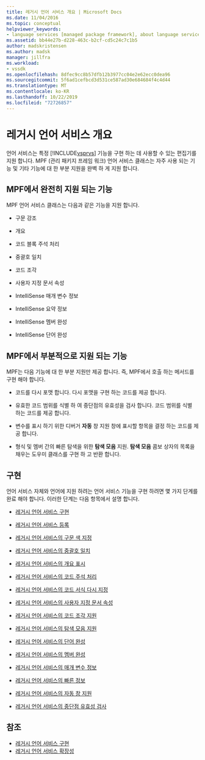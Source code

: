 ```yaml
---
title: 레거시 언어 서비스 개요 | Microsoft Docs
ms.date: 11/04/2016
ms.topic: conceptual
helpviewer_keywords:
- language services [managed package framework], about language services
ms.assetid: bb44e27b-d228-463c-b2cf-cd5c24c7c1b5
author: madskristensen
ms.author: madsk
manager: jillfra
ms.workload:
- vssdk
ms.openlocfilehash: 8dfec9cc8b57dfb12b3977cc04e2e62ecc0dea96
ms.sourcegitcommit: 5f6ad1cefbcd3d531ce587ad30e684684f4c4d44
ms.translationtype: MT
ms.contentlocale: ko-KR
ms.lasthandoff: 10/22/2019
ms.locfileid: "72726857"
---
```

# <a name="legacy-language-service-overview"></a>레거시 언어 서비스 개요
언어 서비스는 특정 [!INCLUDE[vsprvs](../../code-quality/includes/vsprvs_md.md)] 기능을 구현 하는 데 사용할 수 있는 편집기를 지원 합니다. MPF (관리 패키지 프레임 워크) 언어 서비스 클래스는 자주 사용 되는 기능 및 기타 기능에 대 한 부분 지원을 완벽 하 게 지원 합니다.

## <a name="fully-supported-features-in-the-mpf"></a>MPF에서 완전히 지원 되는 기능
 MPF 언어 서비스 클래스는 다음과 같은 기능을 지원 합니다.

- 구문 강조

- 개요

- 코드 블록 주석 처리

- 중괄호 일치

- 코드 조각

- 사용자 지정 문서 속성

- IntelliSense 매개 변수 정보

- IntelliSense 요약 정보

- IntelliSense 멤버 완성

- IntelliSense 단어 완성

## <a name="partially-supported-features-in-the-mpf"></a>MPF에서 부분적으로 지원 되는 기능
 MPF는 다음 기능에 대 한 부분 지원만 제공 합니다. 즉, MPF에서 호출 하는 메서드를 구현 해야 합니다.

- 코드를 다시 포맷 합니다. 다시 포맷을 구현 하는 코드를 제공 합니다.

- 유효한 코드 범위를 식별 하 여 중단점의 유효성을 검사 합니다. 코드 범위를 식별 하는 코드를 제공 합니다.

- 변수를 표시 하기 위한 디버거 **자동** 창 지원 창에 표시할 항목을 결정 하는 코드를 제공 합니다.

- 형식 및 멤버 간의 빠른 탐색을 위한 **탐색 모음** 지원. **탐색 모음** 콤보 상자의 목록을 채우는 도우미 클래스를 구현 하 고 반환 합니다.

## <a name="implementation"></a>구현
 언어 서비스 자체와 언어에 지원 하려는 언어 서비스 기능을 구현 하려면 몇 가지 단계를 완료 해야 합니다. 이러한 단계는 다음 항목에서 설명 합니다.

- [레거시 언어 서비스 구현](../../extensibility/internals/implementing-a-legacy-language-service2.md)

- [레거시 언어 서비스 등록](../../extensibility/internals/registering-a-legacy-language-service1.md)

- [레거시 언어 서비스의 구문 색 지정](../../extensibility/internals/syntax-colorizing-in-a-legacy-language-service.md)

- [레거시 언어 서비스의 중괄호 일치](../../extensibility/internals/brace-matching-in-a-legacy-language-service.md)

- [레거시 언어 서비스의 개요 표시](../../extensibility/internals/outlining-in-a-legacy-language-service.md)

- [레거시 언어 서비스의 코드 주석 처리](../../extensibility/internals/commenting-code-in-a-legacy-language-service.md)

- [레거시 언어 서비스의 코드 서식 다시 지정](../../extensibility/internals/reformatting-code-in-a-legacy-language-service.md)

- [레거시 언어 서비스의 사용자 지정 문서 속성](../../extensibility/internals/custom-document-properties-in-a-legacy-language-service.md)

- [레거시 언어 서비스의 코드 조각 지원](../../extensibility/internals/support-for-code-snippets-in-a-legacy-language-service.md)

- [레거시 언어 서비스의 탐색 모음 지원](../../extensibility/internals/support-for-the-navigation-bar-in-a-legacy-language-service.md)

- [레거시 언어 서비스의 단어 완성](../../extensibility/internals/word-completion-in-a-legacy-language-service.md)

- [레거시 언어 서비스의 멤버 완성](../../extensibility/internals/member-completion-in-a-legacy-language-service.md)

- [레거시 언어 서비스의 매개 변수 정보](../../extensibility/internals/parameter-info-in-a-legacy-language-service2.md)

- [레거시 언어 서비스의 빠른 정보](../../extensibility/internals/quick-info-in-a-legacy-language-service.md)

- [레거시 언어 서비스의 자동 창 지원](../../extensibility/internals/support-for-the-autos-window-in-a-legacy-language-service.md)

- [레거시 언어 서비스의 중단점 유효성 검사](../../extensibility/internals/validating-breakpoints-in-a-legacy-language-service.md)

## <a name="see-also"></a>참조
- [레거시 언어 서비스 구현](../../extensibility/internals/implementing-a-legacy-language-service1.md)
- [레거시 언어 서비스 확장성](../../extensibility/internals/legacy-language-service-extensibility.md)